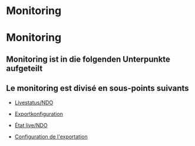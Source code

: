 <!-- TRANSLATED by md-translate -->
# Monitoring

# Monitoring

## Monitoring ist in die folgenden Unterpunkte aufgeteilt

## Le monitoring est divisé en sous-points suivants

* [Livestatus/NDO](./livestatus-ndo.md)
* [Exportkonfiguration](./exportkonfiguration.md)

* [État live/NDO](./livestatus-ndo.md)
* [Configuration de l'exportation](./exportkonfiguration.md)

